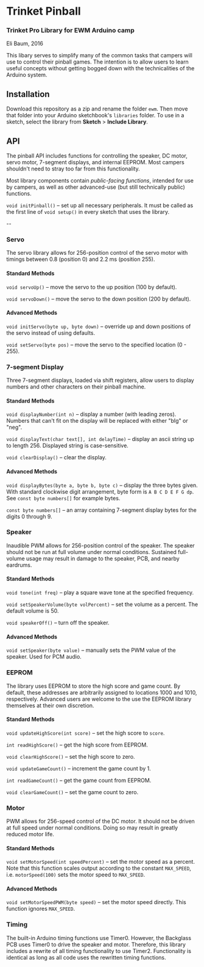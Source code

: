 # Trinket Pinball
### Trinket Pro Library for EWM Arduino camp
Eli Baum, 2016

This libary serves to simplify many of the common tasks that campers will use to control their pinball games. The intention is to allow users to learn useful concepts without getting bogged down with the technicalities of the Arduino system.

## Installation
Download this repository as a zip and rename the folder `ewm`. Then move that folder into your Arduino sketchbook's `libraries` folder. To use in a sketch, select the library from **Sketch** > **Include Library**.

## API
The pinball API includes functions for controlling the speaker, DC motor, servo motor, 7-segment displays, and internal EEPROM. Most campers shouldn't need to stray too far from this functionality.

Most library components contain *public-facing functions*, intended for use by campers, as well as other advanced-use (but still technically public) functions.

`void initPinball()` – set up all necessary peripherals. It must be called as the first line of `void setup()` in every sketch that uses the library.

--

### Servo
The servo library allows for 256-position control of the servo motor with timings between 0.8 (position 0) and 2.2 ms (position 255).

#### Standard Methods
`void servoUp()` – move the servo to the up position (100 by default).

`void servoDown()` – move the servo to the down position (200 by default).

#### Advanced Methods

`void initServo(byte up, byte down)` – override up and down positions of the servo instead of using defaults.

`void setServo(byte pos)` – move the servo to the specified location (0 - 255).

### 7-segment Display
Three 7-segment displays, loaded via shift registers, allow users to display numbers and other characters on their pinball machine.

#### Standard Methods
`void displayNumber(int n)` – display a number (with leading zeros). Numbers that can't fit on the display will be replaced with either "bIg" or "neg".

`void displayText(char text[], int delayTime)` – display an ascii string up to length 256. Displayed string is case-sensitive.

`void clearDisplay()` – clear the display.

#### Advanced Methods
`void displayBytes(byte a, byte b, byte c)` – display the three bytes given. With standard clockwise digit arrangement, byte form is `A B C D E F G dp`. See `const byte numbers[]` for example bytes.

`const byte numbers[]` – an array containing 7-segment display bytes for the digits 0 through 9.

### Speaker
Inaudible PWM allows for 256-position control of the speaker. The speaker should not be run at full volume under normal conditions. Sustained full-volume usage may result in damage to the speaker, PCB, and nearby eardrums.

#### Standard Methods
`void tone(int freq)` – play a square wave tone at the specified frequency.

`void setSpeakerVolume(byte volPercent)` – set the volume as a percent. The default volume is 50.

`void speakerOff()` – turn off the speaker.

#### Advanced Methods
`void setSpeaker(byte value)` – manually sets the PWM value of the speaker. Used for PCM audio.

### EEPROM
The library uses EEPROM to store the high score and game count. By default, these addresses are arbitrarily assigned to locations 1000 and 1010, respectively. Advanced users are welcome to the use the EEPROM library themselves at their own discretion.

#### Standard Methods
`void updateHighScore(int score)` – set the high score to `score`.

`int readHighScore()` – get the high score from EEPROM.

`void clearHighScore()` – set the high score to zero.

`void updateGameCount()` – increment the game count by 1.

`int readGameCount()` – get the game count from EEPROM.

`void clearGameCount()` – set the game count to zero.

### Motor
PWM allows for 256-speed control of the DC motor. It should not be driven at full speed under normal conditions. Doing so may result in greatly reduced motor life.

#### Standard Methods
`void setMotorSpeed(int speedPercent)` – set the motor speed as a percent. Note that this function scales output according to the constant `MAX_SPEED`, i.e. `motorSpeed(100)` sets the motor speed to `MAX_SPEED`.

#### Advanced Methods
`void setMotorSpeedPWM(byte speed)` – set the motor speed directly. This function ignores `MAX_SPEED`.

### Timing
The built-in Arduino timing functions use Timer0. However, the Backglass PCB uses Timer0 to drive the speaker and motor. Therefore, this library includes a rewrite of all timing functionality to use Timer2. Functionality is identical as long as all code uses the rewritten timing functions.
